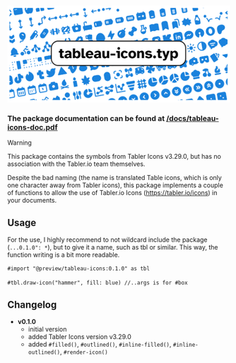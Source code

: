 
<img src="docs/banner.png">

### The package documentation can be found at [/docs/tableau-icons-doc.pdf](./docs/tableau-icons-doc.pdf)

> [!warning]
> This package contains the symbols from Tabler Icons v3.29.0, but has no association with the Tabler.io team themselves.

Despite the bad naming (the name is translated Table icons, which is only one character away from Tabler icons), this package implements a couple of functions to allow the use of Tabler.io Icons (https://tabler.io/icons) in your documents.

## Usage

For the use, I highly recommend to not wildcard include the package (`...0.1.0": *`), but to give it a name, such as tbl or similar. This way, the function writing is a bit more readable.

```typst
#import "@preview/tableau-icons:0.1.0" as tbl

#tbl.draw-icon("hammer", fill: blue) //..args is for #box 
```

## Changelog
- **v0.1.0**
  - initial version
  - added Tabler Icons version v3.29.0
  - added `#filled()`, `#outlined()`, `#inline-filled()`, `#inline-outlined()`, `#render-icon()`
